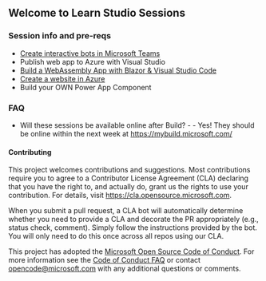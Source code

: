 ## Welcome to Learn Studio Sessions 


### Session info and pre-reqs
* [Create interactive bots in Microsoft Teams](https://azuretechcommunity.github.io/LearnStudioSessions/Microsoft-Teams-Bot/)
* Publish web app to Azure with Visual Studio
* [Build a WebAssembly App with Blazor & Visual Studio Code](https://azuretechcommunity.github.io/LearnStudioSessions/WebAssembly-app-with-Blazor-and-Visual-Studio-Code)
* [Create a website in Azure](https://azuretechcommunity.github.io/LearnStudioSessions/Create-a-website-in-Azure)
* Build your OWN Power App Component

### FAQ

* Will these sessions be available online after Build? - -	Yes! They should be online within the next week at https://mybuild.microsoft.com/


#### Contributing

This project welcomes contributions and suggestions.  Most contributions require you to agree to a
Contributor License Agreement (CLA) declaring that you have the right to, and actually do, grant us
the rights to use your contribution. For details, visit https://cla.opensource.microsoft.com.

When you submit a pull request, a CLA bot will automatically determine whether you need to provide
a CLA and decorate the PR appropriately (e.g., status check, comment). Simply follow the instructions
provided by the bot. You will only need to do this once across all repos using our CLA.

This project has adopted the [Microsoft Open Source Code of Conduct](https://opensource.microsoft.com/codeofconduct/).
For more information see the [Code of Conduct FAQ](https://opensource.microsoft.com/codeofconduct/faq/) or
contact [opencode@microsoft.com](mailto:opencode@microsoft.com) with any additional questions or comments.
